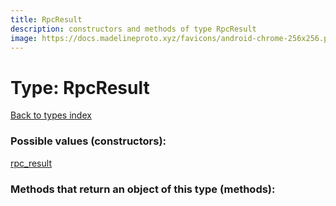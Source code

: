 ```yaml
---
title: RpcResult
description: constructors and methods of type RpcResult
image: https://docs.madelineproto.xyz/favicons/android-chrome-256x256.png
---
```

# Type: RpcResult  
[Back to types index](index.md)



### Possible values (constructors):

[rpc\_result](../constructors/rpc_result.md)  



### Methods that return an object of this type (methods):



